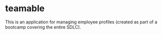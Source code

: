 # teamable

This is an application for managing employee profiles (created as part of a bootcamp covering the entire SDLC).